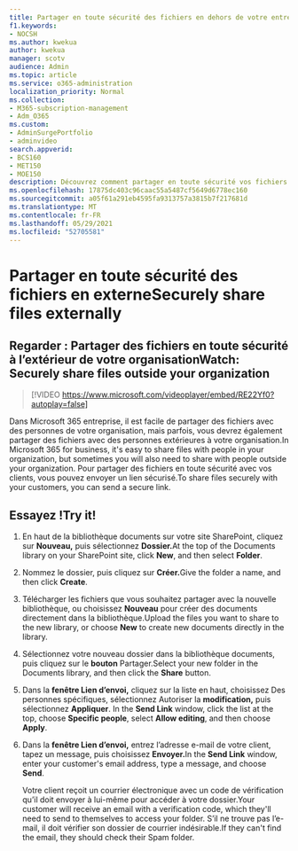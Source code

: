 ```yaml
---
title: Partager en toute sécurité des fichiers en dehors de votre entreprise
f1.keywords:
- NOCSH
ms.author: kwekua
author: kwekua
manager: scotv
audience: Admin
ms.topic: article
ms.service: o365-administration
localization_priority: Normal
ms.collection:
- M365-subscription-management
- Adm_O365
ms.custom:
- AdminSurgePortfolio
- adminvideo
search.appverid:
- BCS160
- MET150
- MOE150
description: Découvrez comment partager en toute sécurité vos fichiers d’entreprise avec des personnes extérieures à votre organisation avec un lien sécurisé.
ms.openlocfilehash: 17875dc403c96caac55a5487cf5649d6778ec160
ms.sourcegitcommit: a05f61a291eb4595fa9313757a3815b7f217681d
ms.translationtype: MT
ms.contentlocale: fr-FR
ms.lasthandoff: 05/29/2021
ms.locfileid: "52705581"
---
```

# <a name="securely-share-files-externally"></a><span data-ttu-id="0fe41-103">Partager en toute sécurité des fichiers en externe</span><span class="sxs-lookup"><span data-stu-id="0fe41-103">Securely share files externally</span></span>

## <a name="watch-securely-share-files-outside-your-organization"></a><span data-ttu-id="0fe41-104">Regarder : Partager des fichiers en toute sécurité à l’extérieur de votre organisation</span><span class="sxs-lookup"><span data-stu-id="0fe41-104">Watch: Securely share files outside your organization</span></span>

> [!VIDEO https://www.microsoft.com/videoplayer/embed/RE22Yf0?autoplay=false]

<span data-ttu-id="0fe41-105">Dans Microsoft 365 entreprise, il est facile de partager des fichiers avec des personnes de votre organisation, mais parfois, vous devrez également partager des fichiers avec des personnes extérieures à votre organisation.</span><span class="sxs-lookup"><span data-stu-id="0fe41-105">In Microsoft 365 for business, it's easy to share files with people in your organization, but sometimes you will also need to share with people outside your organization.</span></span> <span data-ttu-id="0fe41-106">Pour partager des fichiers en toute sécurité avec vos clients, vous pouvez envoyer un lien sécurisé.</span><span class="sxs-lookup"><span data-stu-id="0fe41-106">To share files securely with your customers, you can send a secure link.</span></span>

## <a name="try-it"></a><span data-ttu-id="0fe41-107">Essayez !</span><span class="sxs-lookup"><span data-stu-id="0fe41-107">Try it!</span></span>

1. <span data-ttu-id="0fe41-108">En haut de la bibliothèque documents sur votre site SharePoint, cliquez sur **Nouveau,** puis sélectionnez **Dossier.**</span><span class="sxs-lookup"><span data-stu-id="0fe41-108">At the top of the Documents library on your SharePoint site, click **New**, and then select **Folder**.</span></span>
1. <span data-ttu-id="0fe41-109">Nommez le dossier, puis cliquez sur **Créer.**</span><span class="sxs-lookup"><span data-stu-id="0fe41-109">Give the folder a name, and then click **Create**.</span></span>
1. <span data-ttu-id="0fe41-110">Télécharger les fichiers que vous souhaitez partager avec la nouvelle bibliothèque, ou choisissez **Nouveau** pour créer des documents directement dans la bibliothèque.</span><span class="sxs-lookup"><span data-stu-id="0fe41-110">Upload the files you want to share to the new library, or choose **New** to create new documents directly in the library.</span></span>
1. <span data-ttu-id="0fe41-111">Sélectionnez votre nouveau dossier dans la bibliothèque documents, puis cliquez sur le **bouton** Partager.</span><span class="sxs-lookup"><span data-stu-id="0fe41-111">Select your new folder in the Documents library, and then click the **Share** button.</span></span>
1. <span data-ttu-id="0fe41-112">Dans la **fenêtre Lien d’envoi,** cliquez sur la liste en haut, choisissez Des personnes spécifiques, sélectionnez Autoriser la **modification,** puis sélectionnez **Appliquer**. </span><span class="sxs-lookup"><span data-stu-id="0fe41-112">In the **Send Link** window, click the list at the top, choose **Specific people**, select **Allow editing**, and then choose **Apply**.</span></span>
1. <span data-ttu-id="0fe41-113">Dans la **fenêtre Lien d’envoi,** entrez l’adresse e-mail de votre client, tapez un message, puis choisissez **Envoyer.**</span><span class="sxs-lookup"><span data-stu-id="0fe41-113">In the **Send Link** window, enter your customer's email address, type a message, and choose **Send**.</span></span>

    <span data-ttu-id="0fe41-114">Votre client reçoit un courrier électronique avec un code de vérification qu’il doit envoyer à lui-même pour accéder à votre dossier.</span><span class="sxs-lookup"><span data-stu-id="0fe41-114">Your customer will receive an email with a verification code, which they'll need to send to themselves to access your folder.</span></span> <span data-ttu-id="0fe41-115">S’il ne trouve pas l’e-mail, il doit vérifier son dossier de courrier indésirable.</span><span class="sxs-lookup"><span data-stu-id="0fe41-115">If they can't find the email, they should check their Spam folder.</span></span>
